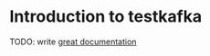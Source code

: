 # Introduction to testkafka

TODO: write [great documentation](http://jacobian.org/writing/what-to-write/)
